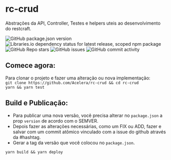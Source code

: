 # rc-crud
Abstrações da API, Controller, Testes e helpers uteis ao desenvolvimento do restcraft. 
  
![GitHub package.json version](https://img.shields.io/github/package-json/v/acelera/rc-console) ![Libraries.io dependency status for latest release, scoped npm package](https://img.shields.io/librariesio/release/npm/acelera/rc-console) ![GitHub Repo stars](https://img.shields.io/github/stars/acelera/rc-console) ![GitHub issues](https://img.shields.io/github/issues/acelera/rc-console) ![GitHub commit activity](https://img.shields.io/github/commit-activity/y/acelera/rc-console) 

## Comece agora:
Para clonar o projeto e fazer uma alteração ou nova implementação:  
`git clone https://github.com/Acelera/rc-crud && cd rc-crud`  
`yarn && yarn test`  

## Build e Publicação:
* Para publicar uma nova versão, você precisa alterar no `package.json` a prop `version` de acordo com o SEMVER.  
* Depois fazer as alterações necessárias, como um FIX ou ADD, fazer e salvar com um commit atômico vinculado com a issue do github através da #hashtag.  
* Gerar a tag da versão que você colocou no `package.json`.

`yarn build && yarn deploy`  
